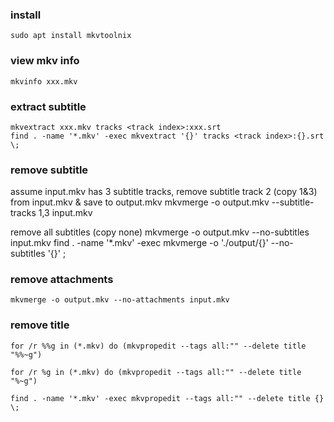 ### install
	sudo apt install mkvtoolnix

### view mkv info
	mkvinfo xxx.mkv

### extract subtitle
	mkvextract xxx.mkv tracks <track index>:xxx.srt
	find . -name '*.mkv' -exec mkvextract '{}' tracks <track index>:{}.srt \;

### remove subtitle

assume input.mkv has 3 subtitle tracks, remove subtitle track 2 (copy 1&3) from input.mkv & save to output.mkv
	mkvmerge -o output.mkv --subtitle-tracks 1,3 input.mkv

remove all subtitles (copy none)
	mkvmerge -o output.mkv --no-subtitles input.mkv
	find . -name '*.mkv' -exec mkvmerge -o './output/{}' --no-subtitles '{}' \;

### remove attachments
	mkvmerge -o output.mkv --no-attachments input.mkv


### remove title
	for /r %%g in (*.mkv) do (mkvpropedit --tags all:"" --delete title "%%~g")
	
	for /r %g in (*.mkv) do (mkvpropedit --tags all:"" --delete title "%~g")
	
	find . -name '*.mkv' -exec mkvpropedit --tags all:"" --delete title {} \;
